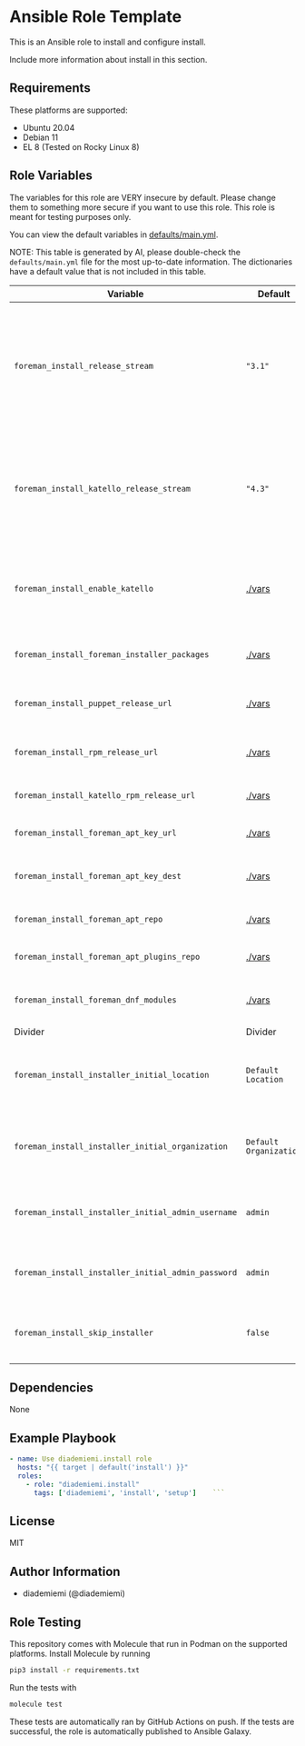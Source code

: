 Ansible Role Template
=========



This is an Ansible role to install and configure install.

Include more information about install in this section.

Requirements
------------
These platforms are supported:
- Ubuntu 20.04
- Debian 11
- EL 8 (Tested on Rocky Linux 8)

<!--
- List hardware requirements here  
-->

Role Variables
--------------

The variables for this role are VERY insecure by default. Please change them to something more secure if you want to use this role. This role is meant for testing purposes only.

You can view the default variables in [defaults/main.yml](./defaults/main.yml).

NOTE: This table is generated by AI, please double-check the `defaults/main.yml` file for the most up-to-date information. The dictionaries have a default value that is not included in this table.


Variable | Default | Description
--- | --- | ---
`foreman_install_release_stream` | `"3.1"` | Version of the Foreman release stream. Defaults to 3.1, which is used by Red Hat Satellite 6.11.
`foreman_install_katello_release_stream` | `"4.3"` | Version of the Katello release stream. Defaults to 4.3, which is used by Red Hat Satellite 6.11.
`foreman_install_enable_katello` | [./vars](./vars) | Whether to enable Katello installation. Defaults according to the OS.
`foreman_install_foreman_installer_packages` | [./vars](./vars) | Foreman installer packages to be installed.
`foreman_install_puppet_release_url` | [./vars](./vars) | URL for the Puppet release package.
`foreman_install_rpm_release_url` | [./vars](./vars) | RPM release URL for Foreman.
`foreman_install_katello_rpm_release_url` | [./vars](./vars) | RPM release URL for Katello.
`foreman_install_foreman_apt_key_url` | [./vars](./vars) | URL for Foreman's apt key.
`foreman_install_foreman_apt_key_dest` | [./vars](./vars) | Destination for Foreman's apt key.
`foreman_install_foreman_apt_repo` | [./vars](./vars) | Foreman's APT repository.
`foreman_install_foreman_apt_plugins_repo` | [./vars](./vars) | Foreman's APT plugins repository.
`foreman_install_foreman_dnf_modules` | [./vars](./vars) | Foreman DNF modules to enable.
Divider | Divider | Divider
`foreman_install_installer_initial_location` | `Default Location` | Initial location setting for the Foreman installer.
`foreman_install_installer_initial_organization` | `Default Organization` | Initial organization setting for the Foreman installer.
`foreman_install_installer_initial_admin_username` | `admin` | Initial admin username for the Foreman installer.
`foreman_install_installer_initial_admin_password` | `admin` | Initial admin password for the Foreman installer.
`foreman_install_skip_installer` | `false` | Whether to skip the Foreman installer or not.


Dependencies
------------
<!-- List dependencies on other roles or criteria -->
None

Example Playbook
----------------

```yaml
- name: Use diademiemi.install role
  hosts: "{{ target | default('install') }}"
  roles:
    - role: "diademiemi.install"
      tags: ['diademiemi', 'install', 'setup']    ```

```

License
-------

MIT

Author Information
------------------

- diademiemi (@diademiemi)

Role Testing
------------

This repository comes with Molecule that run in Podman on the supported platforms.
Install Molecule by running

```bash
pip3 install -r requirements.txt
```

Run the tests with

```bash
molecule test
```

These tests are automatically ran by GitHub Actions on push. If the tests are successful, the role is automatically published to Ansible Galaxy.

